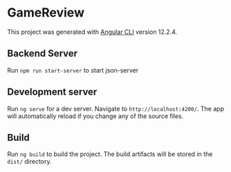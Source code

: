 # GameReview

This project was generated with [Angular CLI](https://github.com/angular/angular-cli) version 12.2.4.

## Backend Server

Run `npm run start-server` to start json-server

## Development server

Run `ng serve` for a dev server. Navigate to `http://localhost:4200/`. The app will automatically reload if you change any of the source files.

## Build

Run `ng build` to build the project. The build artifacts will be stored in the `dist/` directory.
